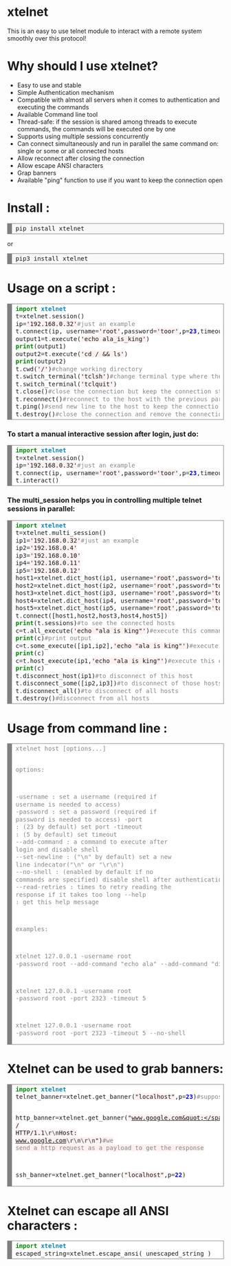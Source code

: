 # xtelnet
This is an easy to use telnet module to interact with a remote system smoothly over this protocol!

# Why should I use xtelnet?

<ul>
  <li>Easy to use and stable</li>
  <li>Simple Authentication mechanism</li>
  <li>Compatible with almost all servers when it comes to authentication and executing the commands</li>
  <li>Available Command line tool</li>
  <li>Thread-safe: if the session is shared among threads to execute commands, the commands will be executed one by one</li>
  <li>Supports using multiple sessions concurrently</li>
  <li>Can connect simultaneously and run in parallel the same command on: single or some or all connected hosts</li>
  <li>Allow reconnect after closing the connection</li>
  <li>Allow escape ANSI characters</li>
  <li>Grap banners</li>
  <li>Available "ping" function to use if you want to keep the connection open</li>
</ul>

# Install :

<div style="background: #f8f8f8; overflow:auto;width:auto;border:solid gray;border-width:.1em .1em .1em .8em;padding:.2em .6em;"><pre style="margin: 0; line-height: 125%">pip install xtelnet
</pre></div>


or

<div style="background: #f8f8f8; overflow:auto;width:auto;border:solid gray;border-width:.1em .1em .1em .8em;padding:.2em .6em;"><pre style="margin: 0; line-height: 125%">pip3 install xtelnet
</pre></div>


# Usage on a script :

<div style="background: #ffffff; overflow:auto;width:auto;border:solid gray;border-width:.1em .1em .1em .8em;padding:.2em .6em;"><pre style="margin: 0; line-height: 125%"><span style="color: #008800; font-weight: bold">import</span> <span style="color: #0e84b5; font-weight: bold">xtelnet</span>
t<span style="color: #333333">=</span>xtelnet<span style="color: #333333">.</span>session()
ip<span style="color: #333333">=</span><span style="background-color: #fff0f0">&#39;192.168.0.32&#39;</span><span style="color: #888888">#just an example</span>
t<span style="color: #333333">.</span>connect(ip, username<span style="color: #333333">=</span><span style="background-color: #fff0f0">&#39;root&#39;</span>,password<span style="color: #333333">=</span><span style="background-color: #fff0f0">&#39;toor&#39;</span>,p<span style="color: #333333">=</span><span style="color: #0000DD; font-weight: bold">23</span>,timeout<span style="color: #333333">=</span><span style="color: #0000DD; font-weight: bold">5</span>)
output1<span style="color: #333333">=</span>t<span style="color: #333333">.</span>execute(<span style="background-color: #fff0f0">&#39;echo ala_is_king&#39;</span>)
<span style="color: #008800; font-weight: bold">print</span>(output1)
output2<span style="color: #333333">=</span>t<span style="color: #333333">.</span>execute(<span style="background-color: #fff0f0">&#39;cd / &amp;&amp; ls&#39;</span>)
<span style="color: #008800; font-weight: bold">print</span>(output2)
t<span style="color: #333333">.</span>cwd(<span style="background-color: #fff0f0">&#39;/&#39;</span>)<span style="color: #888888">#change working directory</span>
t<span style="color: #333333">.</span>switch_terminal(<span style="background-color: #fff0f0">&#39;tclsh&#39;</span>)<span style="color: #888888">#change terminal type where the prompt will get changed as well (just and example of command to do it on some routers)</span>
t<span style="color: #333333">.</span>switch_terminal(<span style="background-color: #fff0f0">&#39;tclquit&#39;</span>)
t<span style="color: #333333">.</span>close()<span style="color: #888888">#close the connection but keep the connection string to do reconnect later</span>
t<span style="color: #333333">.</span>reconnect()<span style="color: #888888">#reconnect to the host with the previous parameters</span>
t<span style="color: #333333">.</span>ping()<span style="color: #888888">#send new line to the host to keep the connectio open</span>
t<span style="color: #333333">.</span>destroy()<span style="color: #888888">#close the connection and remove the connection string totally, after this you can&#39;t do &quot;reconnect&quot;</span>
</pre></div>


<h3>To start a manual interactive session after login, just do:</h3>


<div style="background: #ffffff; overflow:auto;width:auto;border:solid gray;border-width:.1em .1em .1em .8em;padding:.2em .6em;"><pre style="margin: 0; line-height: 125%"><span style="color: #008800; font-weight: bold">import</span> <span style="color: #0e84b5; font-weight: bold">xtelnet</span>
t<span style="color: #333333">=</span>xtelnet<span style="color: #333333">.</span>session()
ip<span style="color: #333333">=</span><span style="background-color: #fff0f0">&#39;192.168.0.32&#39;</span><span style="color: #888888">#just an example</span>
t<span style="color: #333333">.</span>connect(ip, username<span style="color: #333333">=</span><span style="background-color: #fff0f0">&#39;root&#39;</span>,password<span style="color: #333333">=</span><span style="background-color: #fff0f0">&#39;toor&#39;</span>,p<span style="color: #333333">=</span><span style="color: #0000DD; font-weight: bold">23</span>,timeout<span style="color: #333333">=</span><span style="color: #0000DD; font-weight: bold">5</span>)
t<span style="color: #333333">.</span>interact()
</pre></div>





<h3>The multi_session helps you in controlling multiple telnet sessions in parallel:</h3>



<div style="background: #ffffff; overflow:auto;width:auto;border:solid gray;border-width:.1em .1em .1em .8em;padding:.2em .6em;"><pre style="margin: 0; line-height: 125%"><span style="color: #008800; font-weight: bold">import</span> <span style="color: #0e84b5; font-weight: bold">xtelnet</span>
t<span style="color: #333333">=</span>xtelnet<span style="color: #333333">.</span>multi_session()
ip1<span style="color: #333333">=</span><span style="background-color: #fff0f0">&#39;192.168.0.32&#39;</span><span style="color: #888888">#just an example</span>
ip2<span style="color: #333333">=</span><span style="background-color: #fff0f0">&#39;192.168.0.4&#39;</span>
ip3<span style="color: #333333">=</span><span style="background-color: #fff0f0">&#39;192.168.0.10&#39;</span>
ip4<span style="color: #333333">=</span><span style="background-color: #fff0f0">&#39;192.168.0.11&#39;</span>
ip5<span style="color: #333333">=</span><span style="background-color: #fff0f0">&#39;192.168.0.12&#39;</span>
host1<span style="color: #333333">=</span>xtelnet<span style="color: #333333">.</span>dict_host(ip1, username<span style="color: #333333">=</span><span style="background-color: #fff0f0">&#39;root&#39;</span>,password<span style="color: #333333">=</span><span style="background-color: #fff0f0">&#39;toor&#39;</span>,p<span style="color: #333333">=</span><span style="color: #0000DD; font-weight: bold">23</span>,timeout<span style="color: #333333">=</span><span style="color: #0000DD; font-weight: bold">5</span>)
host2<span style="color: #333333">=</span>xtelnet<span style="color: #333333">.</span>dict_host(ip2, username<span style="color: #333333">=</span><span style="background-color: #fff0f0">&#39;root&#39;</span>,password<span style="color: #333333">=</span><span style="background-color: #fff0f0">&#39;toor&#39;</span>,p<span style="color: #333333">=</span><span style="color: #0000DD; font-weight: bold">23</span>,timeout<span style="color: #333333">=</span><span style="color: #0000DD; font-weight: bold">5</span>)
host3<span style="color: #333333">=</span>xtelnet<span style="color: #333333">.</span>dict_host(ip3, username<span style="color: #333333">=</span><span style="background-color: #fff0f0">&#39;root&#39;</span>,password<span style="color: #333333">=</span><span style="background-color: #fff0f0">&#39;toor&#39;</span>,p<span style="color: #333333">=</span><span style="color: #0000DD; font-weight: bold">23</span>,timeout<span style="color: #333333">=</span><span style="color: #0000DD; font-weight: bold">5</span>)
host4<span style="color: #333333">=</span>xtelnet<span style="color: #333333">.</span>dict_host(ip4, username<span style="color: #333333">=</span><span style="background-color: #fff0f0">&#39;root&#39;</span>,password<span style="color: #333333">=</span><span style="background-color: #fff0f0">&#39;toor&#39;</span>,p<span style="color: #333333">=</span><span style="color: #0000DD; font-weight: bold">23</span>,timeout<span style="color: #333333">=</span><span style="color: #0000DD; font-weight: bold">5</span>)
host5<span style="color: #333333">=</span>xtelnet<span style="color: #333333">.</span>dict_host(ip5, username<span style="color: #333333">=</span><span style="background-color: #fff0f0">&#39;root&#39;</span>,password<span style="color: #333333">=</span><span style="background-color: #fff0f0">&#39;toor&#39;</span>,p<span style="color: #333333">=</span><span style="color: #0000DD; font-weight: bold">23</span>,timeout<span style="color: #333333">=</span><span style="color: #0000DD; font-weight: bold">5</span>)
t<span style="color: #333333">.</span>connect([host1,host2,host3,host4,host5])
<span style="color: #008800; font-weight: bold">print</span>(t<span style="color: #333333">.</span>sessions)<span style="color: #888888">#to see the connected hosts</span>
c<span style="color: #333333">=</span>t<span style="color: #333333">.</span>all_execute(<span style="background-color: #fff0f0">&#39;echo &quot;ala is king&quot;&#39;</span>)<span style="color: #888888">#execute this command on all hosts</span>
<span style="color: #008800; font-weight: bold">print</span>(c)<span style="color: #888888">#print output</span>
c<span style="color: #333333">=</span>t<span style="color: #333333">.</span>some_execute([ip1,ip2],<span style="background-color: #fff0f0">&#39;echo &quot;ala is king&quot;&#39;</span>)<span style="color: #888888">#execute this command on some hosts</span>
<span style="color: #008800; font-weight: bold">print</span>(c)
c<span style="color: #333333">=</span>t<span style="color: #333333">.</span>host_execute(ip1,<span style="background-color: #fff0f0">&#39;echo &quot;ala is king&quot;&#39;</span>)<span style="color: #888888">#execute this command on this host</span>
<span style="color: #008800; font-weight: bold">print</span>(c)
t<span style="color: #333333">.</span>disconnect_host(ip1)<span style="color: #888888">#to disconnect of this host</span>
t<span style="color: #333333">.</span>disconnect_some([ip2,ip3])<span style="color: #888888">#to disconnect of those hosts</span>
t<span style="color: #333333">.</span>disconnect_all()<span style="color: #888888">#to disconnect of all hosts</span>
t<span style="color: #333333">.</span>destroy()<span style="color: #888888">#disconnect from all hosts</span>
</pre></div>





# Usage from command line :

<div style="background: #ffffff; overflow:auto;width:auto;border:solid gray;border-width:.1em .1em .1em .8em;padding:.2em .6em;"><pre style="margin: 0; line-height: 125%"><span style="color: #888888">xtelnet host [options...]</span>

<span style="color: #888888">options:</span>


<span style="color: #888888">-username : set a username (required if username is needed to access)</span>
<span style="color: #888888">-password : set a password (required if password is needed to access)</span>
<span style="color: #888888">-port : (23 by default) set port</span>
<span style="color: #888888">-timeout : (5 by default) set timeout</span>
<span style="color: #888888">--add-command : a command to execute after login and disable shell</span>
<span style="color: #888888">--set-newline : (&quot;\\n&quot; by default) set a new line indecator(&quot;\\n&quot; or &quot;\\r\\n&quot;)</span>
<span style="color: #888888">--no-shell : (enabled by default if no commands are specified) disable shell after authentication</span>
<span style="color: #888888">--read-retries : times to retry reading the response if it takes too long</span>
<span style="color: #888888">--help : get this help message</span>

<span style="color: #888888">examples:</span>

<span style="color: #888888">xtelnet 127.0.0.1 -username root -password root --add-command &quot;echo ala&quot; --add-command &quot;dir&quot;</span>

<span style="color: #888888">xtelnet 127.0.0.1 -username root -password root -port 2323 -timeout 5</span>

<span style="color: #888888">xtelnet 127.0.0.1 -username root -password root -port 2323 -timeout 5 --no-shell</span>
</pre></div>


# Xtelnet can be used to grab banners:


<div style="background: #ffffff; overflow:auto;width:auto;border:solid gray;border-width:.1em .1em .1em .8em;padding:.2em .6em;"><pre style="margin: 0; line-height: 125%"><span style="color: #008800; font-weight: bold">import</span> <span style="color: #0e84b5; font-weight: bold">xtelnet</span>
telnet_banner<span style="color: #333333">=</span>xtelnet<span style="color: #333333">.</span>get_banner(<span style="background-color: #fff0f0">&quot;localhost&quot;</span>,p<span style="color: #333333">=</span><span style="color: #0000DD; font-weight: bold">23</span>)<span style="color: #888888">#suppose you have telnet server running on that port</span>

http_banner<span style="color: #333333">=</span>xtelnet<span style="color: #333333">.</span>get_banner(<span style="background-color: #fff0f0">&quot;www.google.com&quot;</span>,p<span style="color: #333333">=</span><span style="color: #0000DD; font-weight: bold">80</span>,payload<span style="color: #333333">=</span><span style="background-color: #fff0f0">&quot;GET / HTTP/1.1</span><span style="color: #666666; font-weight: bold; background-color: #fff0f0">\r\n</span><span style="background-color: #fff0f0">Host: www.google.com</span><span style="color: #666666; font-weight: bold; background-color: #fff0f0">\r\n\r\n</span><span style="background-color: #fff0f0">&quot;</span>)<span style="color: #888888">#we send a http request as a payload to get the response</span>

ssh_banner<span style="color: #333333">=</span>xtelnet<span style="color: #333333">.</span>get_banner(<span style="background-color: #fff0f0">&quot;localhost&quot;</span>,p<span style="color: #333333">=</span><span style="color: #0000DD; font-weight: bold">22</span>)
</pre></div>




# Xtelnet can escape all ANSI characters :


<div style="background: #ffffff; overflow:auto;width:auto;border:solid gray;border-width:.1em .1em .1em .8em;padding:.2em .6em;"><pre style="margin: 0; line-height: 125%"><span style="color: #008800; font-weight: bold">import</span> <span style="color: #0e84b5; font-weight: bold">xtelnet</span>
escaped_string<span style="color: #333333">=</span>xtelnet<span style="color: #333333">.</span>escape_ansi( unescaped_string )
</pre></div>

